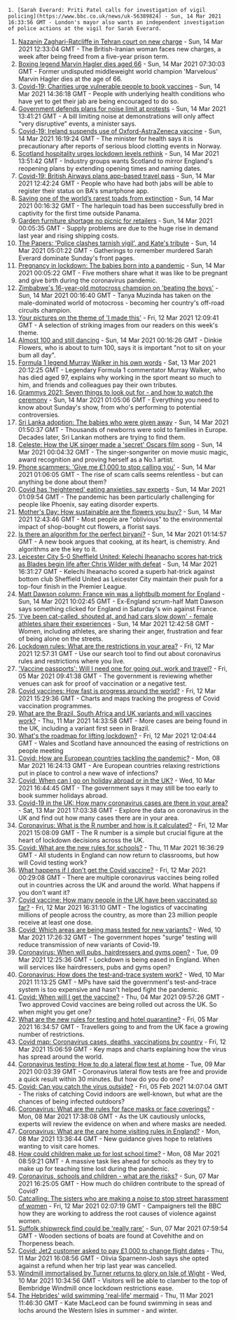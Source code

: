 
    1. [Sarah Everard: Priti Patel calls for investigation of vigil policing](https://www.bbc.co.uk/news/uk-56389824) - Sun, 14 Mar 2021 16:33:56 GMT - London's mayor also wants an independent investigation of police actions at the vigil for Sarah Everard.
1. [Nazanin Zaghari-Ratcliffe in Tehran court on new charge](https://www.bbc.co.uk/news/uk-56390394) - Sun, 14 Mar 2021 12:33:04 GMT - The British-Iranian woman faces new charges, a week after being freed from a five-year prison term.
1. [Boxing legend Marvin Hagler dies aged 66](https://www.bbc.co.uk/sport/boxing/56390270) - Sun, 14 Mar 2021 07:30:03 GMT - Former undisputed middleweight world champion 'Marvelous' Marvin Hagler dies at the age of 66.
1. [Covid-19: Charities urge vulnerable people to book vaccines](https://www.bbc.co.uk/news/uk-56390764) - Sun, 14 Mar 2021 14:36:18 GMT - People with underlying health conditions who have yet to get their jab are being encouraged to do so.
1. [Government defends plans for noise limit at protests](https://www.bbc.co.uk/news/uk-politics-56391988) - Sun, 14 Mar 2021 13:41:21 GMT - A bill limiting noise at demonstrations will only affect "very disruptive" events, a minister says.
1. [Covid-19: Ireland suspends use of Oxford-AstraZeneca vaccine](https://www.bbc.co.uk/news/world-europe-56391818) - Sun, 14 Mar 2021 16:19:24 GMT - The minister for health says it is precautionary after reports of serious blood clotting events in Norway.
1. [Scotland hospitality urges lockdown levels rethink](https://www.bbc.co.uk/news/uk-scotland-scotland-business-56391969) - Sun, 14 Mar 2021 13:51:42 GMT - Industry groups wants Scotland to mirror England's reopening plans by extending opening times and naming dates.
1. [Covid-19: British Airways plans app-based travel pass](https://www.bbc.co.uk/news/business-56392570) - Sun, 14 Mar 2021 12:42:24 GMT - People who have had both jabs will be able to register their status on BA's smartphone app.
1. [Saving one of the world’s rarest toads from extinction](https://www.bbc.co.uk/news/science-environment-56375886) - Sun, 14 Mar 2021 00:16:32 GMT - The harlequin toad has been successfully bred in captivity for the first time outside Panama.
1. [Garden furniture shortage no picnic for retailers](https://www.bbc.co.uk/news/business-56357221) - Sun, 14 Mar 2021 00:05:35 GMT - Supply problems are due to the huge rise in demand last year and rising shipping costs.
1. [The Papers: 'Police clashes tarnish vigil', and Kate's tribute](https://www.bbc.co.uk/news/blogs-the-papers-56389928) - Sun, 14 Mar 2021 05:01:22 GMT - Gatherings to remember murdered Sarah Everard dominate Sunday's front pages.
1. [Pregnancy in lockdown: The babies born into a pandemic](https://www.bbc.co.uk/news/in-pictures-56360275) - Sun, 14 Mar 2021 00:05:22 GMT - Five mothers share what it was like to be pregnant and give birth during the coronavirus pandemic.
1. [Zimbabwe's 16-year-old motocross champion on 'beating the boys'](https://www.bbc.co.uk/news/world-africa-56316459) - Sun, 14 Mar 2021 00:16:40 GMT - Tanya Muzinda has taken on the male-dominated world of motocross - becoming her country's off-road circuits champion.
1. [Your pictures on the theme of 'I made this'](https://www.bbc.co.uk/news/in-pictures-56364240) - Fri, 12 Mar 2021 12:09:41 GMT - A selection of striking images from our readers on this week's theme.
1. [Almost 100 and still dancing](https://www.bbc.co.uk/news/uk-england-sussex-56351673) - Sun, 14 Mar 2021 00:16:26 GMT - Dinkie Flowers, who is about to turn 100, says it is important "not to sit on your bum all day".
1. [Formula 1 legend Murray Walker in his own words](https://www.bbc.co.uk/sport/av/formula1/56389707) - Sat, 13 Mar 2021 20:12:25 GMT - Legendary Formula 1 commentator Murray Walker, who has died aged 97, explains why working in the sport meant so much to him, and friends and colleagues pay their own tributes.
1. [Grammys 2021: Seven things to look out for - and how to watch the ceremony](https://www.bbc.co.uk/news/entertainment-arts-56350432) - Sun, 14 Mar 2021 01:05:06 GMT - Everything you need to know about Sunday's show, from who's performing to potential controversies.
1. [Sri Lanka adoption: The babies who were given away](https://www.bbc.co.uk/news/world-56390772) - Sun, 14 Mar 2021 01:50:37 GMT - Thousands of newborns were sold to families in Europe. Decades later, Sri Lankan mothers are trying to find them.
1. [Celeste: How the UK singer made a 'secret' Oscars film song](https://www.bbc.co.uk/news/entertainment-arts-56284350) - Sun, 14 Mar 2021 00:04:32 GMT - The singer-songwriter on movie music magic, award recognition and proving herself as a No.1 artist.
1. [Phone scammers: 'Give me £1,000 to stop calling you'](https://www.bbc.co.uk/news/technology-56334466) - Sun, 14 Mar 2021 01:06:05 GMT - The rise of scam calls seems relentless - but can anything be done about them?
1. [Covid has 'heightened' eating anxieties, say experts](https://www.bbc.co.uk/news/health-56292037) - Sun, 14 Mar 2021 01:09:54 GMT - The pandemic has been particularly challenging for people like Phoenix, say eating disorder experts.
1. [Mother's Day: How sustainable are the flowers you buy?](https://www.bbc.co.uk/news/uk-wales-56000483) - Sun, 14 Mar 2021 12:43:46 GMT - Most people are "oblivious" to the environmental impact of shop-bought cut flowers, a florist says.
1. [Is there an algorithm for the perfect biryani?](https://www.bbc.co.uk/news/world-asia-india-56066970) - Sun, 14 Mar 2021 01:14:57 GMT - A new book argues that cooking, at its heart, is chemistry. And algorithms are the key to it.
1. [Leicester City 5-0 Sheffield United: Kelechi Iheanacho scores hat-trick as Blades begin life after Chris Wilder with defeat](https://www.bbc.co.uk/sport/football/56247534) - Sun, 14 Mar 2021 16:31:27 GMT - Kelechi Iheanacho scored a superb hat-trick against bottom club Sheffield United as Leicester City maintain their push for a top-four finish in the Premier League.
1. [Matt Dawson column: France win was a lightbulb moment for England](https://www.bbc.co.uk/sport/rugby-union/56387726) - Sun, 14 Mar 2021 10:02:45 GMT - Ex-England scrum-half Matt Dawson says something clicked for England in Saturday's win against France.
1. ['I've been cat-called, shouted at, and had cars slow down' - female athletes share their experiences](https://www.bbc.co.uk/sport/athletics/56392440) - Sun, 14 Mar 2021 12:42:58 GMT - Women, including athletes, are sharing their anger, frustration and fear of being alone on the streets.
1. [Lockdown rules: What are the restrictions in your area?](https://www.bbc.co.uk/news/uk-54373904) - Fri, 12 Mar 2021 12:57:31 GMT - Use our search tool to find out about coronavirus rules and restrictions where you live.
1. ['Vaccine passports': Will I need one for going out, work and travel?](https://www.bbc.co.uk/news/explainers-55718553) - Fri, 05 Mar 2021 09:41:38 GMT - The government is reviewing whether venues can ask for proof of vaccination or a negative test.
1. [Covid vaccines: How fast is progress around the world?](https://www.bbc.co.uk/news/world-56237778) - Fri, 12 Mar 2021 15:29:36 GMT - Charts and maps tracking the progress of Covid vaccination programmes.
1. [What are the Brazil, South Africa and UK variants and will vaccines work?](https://www.bbc.co.uk/news/health-55659820) - Thu, 11 Mar 2021 14:33:58 GMT - More cases are being found in the UK, including a variant first seen in Brazil.
1. [What's the roadmap for lifting lockdown?](https://www.bbc.co.uk/news/explainers-52530518) - Fri, 12 Mar 2021 12:04:44 GMT - Wales and Scotland have announced the easing of restrictions on people meeting
1. [Covid: How are European countries tackling the pandemic?](https://www.bbc.co.uk/news/explainers-53640249) - Mon, 08 Mar 2021 16:24:13 GMT - Are European countries relaxing restrictions put in place to control a new wave of infections?
1. [Covid: When can I go on holiday abroad or in the UK?](https://www.bbc.co.uk/news/explainers-52646738) - Wed, 10 Mar 2021 16:44:45 GMT - The government says it may still be too early to book summer holidays abroad.
1. [Covid-19 in the UK: How many coronavirus cases are there in your area?](https://www.bbc.co.uk/news/uk-51768274) - Sat, 13 Mar 2021 17:03:38 GMT - Explore the data on coronavirus in the UK and find out how many cases there are in your area.
1. [Coronavirus: What is the R number and how is it calculated?](https://www.bbc.co.uk/news/health-52473523) - Fri, 12 Mar 2021 15:08:09 GMT - The R number is a simple but crucial figure at the heart of lockdown decisions across the UK.
1. [Covid: What are the new rules for schools?](https://www.bbc.co.uk/news/education-51643556) - Thu, 11 Mar 2021 16:36:29 GMT - All students in England can now return to classrooms, but how will Covid testing work?
1. [What happens if I don't get the Covid vaccine?](https://www.bbc.co.uk/news/health-56359242) - Fri, 12 Mar 2021 00:29:08 GMT - There are multiple coronavirus vaccines being rolled out in countries across the UK and around the world. What happens if you don't want it?
1. [Covid vaccine: How many people in the UK have been vaccinated so far?](https://www.bbc.co.uk/news/health-55274833) - Fri, 12 Mar 2021 16:31:10 GMT - The logistics of vaccinating millions of people across the country, as more than 23 million people receive at least one dose.
1. [Covid: Which areas are being mass tested for new variants?](https://www.bbc.co.uk/news/explainers-54872039) - Wed, 10 Mar 2021 17:26:32 GMT - The government hopes "surge" testing will reduce transmission of new variants of Covid-19.
1. [Coronavirus: When will pubs, hairdressers and gyms open?](https://www.bbc.co.uk/news/explainers-53349989) - Tue, 09 Mar 2021 12:25:36 GMT - Lockdown is being eased in England. When will services like hairdressers, pubs and gyms open?
1. [Coronavirus: How does the test-and-trace system work?](https://www.bbc.co.uk/news/explainers-52442754) - Wed, 10 Mar 2021 11:13:25 GMT - MPs have said the government's test-and-trace system is too expensive and hasn't helped fight the pandemic.
1. [Covid: When will I get the vaccine?](https://www.bbc.co.uk/news/health-55045639) - Thu, 04 Mar 2021 09:57:26 GMT - Two approved Covid vaccines are being rolled out across the UK. So when might you get one?
1. [What are the new rules for testing and hotel quarantine?](https://www.bbc.co.uk/news/explainers-52544307) - Fri, 05 Mar 2021 16:34:57 GMT - Travellers going to and from the UK face a growing number of restrictions.
1. [Covid map: Coronavirus cases, deaths, vaccinations by country](https://www.bbc.co.uk/news/world-51235105) - Fri, 12 Mar 2021 15:06:59 GMT - Key maps and charts explaining how the virus has spread around the world.
1. [Coronavirus testing: How to do a lateral flow test at home](https://www.bbc.co.uk/news/health-56326456) - Tue, 09 Mar 2021 00:03:39 GMT - Coronavirus lateral flow tests are free and provide a quick result within 30 minutes. But how do you do one?
1. [Covid: Can you catch the virus outside?](https://www.bbc.co.uk/news/explainers-55680305) - Fri, 05 Feb 2021 14:07:04 GMT - The risks of catching Covid indoors are well-known, but what are the chances of being infected outdoors?
1. [Coronavirus: What are the rules for face masks or face coverings?](https://www.bbc.co.uk/news/health-51205344) - Mon, 08 Mar 2021 17:38:08 GMT - As the UK cautiously unlocks, experts will review the evidence on when and where masks are needed.
1. [Coronavirus: What are the care home visiting rules in England?](https://www.bbc.co.uk/news/explainers-53503712) - Mon, 08 Mar 2021 13:36:44 GMT - New guidance gives hope to relatives wanting to visit care homes.
1. [How could children make up for lost school time?](https://www.bbc.co.uk/news/explainers-55938837) - Mon, 08 Mar 2021 08:59:21 GMT - A massive task lies ahead for schools as they try to make up for teaching time lost during the pandemic.
1. [Coronavirus, schools and children - what are the risks?](https://www.bbc.co.uk/news/health-52003804) - Sun, 07 Mar 2021 16:25:05 GMT - How much do children contribute to the spread of Covid?
1. [Catcalling: The sisters who are making a noise to stop street harassment of women](https://www.bbc.co.uk/news/uk-56361419) - Fri, 12 Mar 2021 02:07:19 GMT - Campaigners tell the BBC how they are working to address the root causes of violence against women.
1. [Suffolk shipwreck find could be 'really rare'](https://www.bbc.co.uk/news/uk-england-suffolk-56199044) - Sun, 07 Mar 2021 07:59:54 GMT - Wooden sections of boats are found at Covehithe and on Thorpeness beach.
1. [Covid: Jet2 customer asked to pay £1,000 to change flight dates](https://www.bbc.co.uk/news/uk-england-leeds-56351703) - Thu, 11 Mar 2021 16:08:56 GMT - Olivia Sparnenn-Josh says she opted against a refund when her trip last year was cancelled.
1. [Windmill immortalised by Turner returns to glory on Isle of Wight](https://www.bbc.co.uk/news/uk-england-hampshire-56337635) - Wed, 10 Mar 2021 10:34:56 GMT - Visitors will be able to clamber to the top of Bembridge Windmill once lockdown restrictions ease.
1. [The Hebrides' wild swimming 'real-life' mermaid](https://www.bbc.co.uk/news/uk-scotland-highlands-islands-56359621) - Thu, 11 Mar 2021 11:46:30 GMT - Kate MacLeod can be found swimming in seas and lochs around the Western Isles in summer - and winter.


